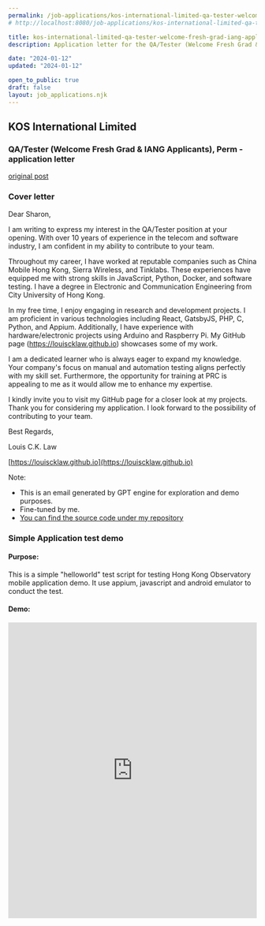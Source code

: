 ```yaml
---
permalink: /job-applications/kos-international-limited-qa-tester-welcome-fresh-grad-iang-applicants-perm/index.html
# http://localhost:8080/job-applications/kos-international-limited-qa-tester-welcome-fresh-grad-iang-applicants-perm/index.html

title: kos-international-limited-qa-tester-welcome-fresh-grad-iang-applicants-perm-application-page
description: Application letter for the QA/Tester (Welcome Fresh Grad & IANG Applicants), Perm position at KOS International Limited.

date: "2024-01-12"
updated: "2024-01-12"

open_to_public: true
draft: false
layout: job_applications.njk
---
```


<!-- http://localhost:8080/job-applications/recruit-squad-limited-quality-assurance-engineer-automation/index.html -->

<div class="letter-header">
  <h2>KOS International Limited</h2>
  <h3>QA/Tester (Welcome Fresh Grad & IANG Applicants), Perm - application letter</h3>
  <p><a href="post.png">original post</a></p>
</div>

### Cover letter

<div class="letter-container">
Dear Sharon,

<div class="spacer"></div>

I am writing to express my interest in the QA/Tester position at your opening. With over 10 years of experience in the telecom and software industry, I am confident in my ability to contribute to your team.

Throughout my career, I have worked at reputable companies such as China Mobile Hong Kong, Sierra Wireless, and Tinklabs. These experiences have equipped me with strong skills in JavaScript, Python, Docker, and software testing. I have a degree in Electronic and Communication Engineering from City University of Hong Kong.

In my free time, I enjoy engaging in research and development projects. I am proficient in various technologies including React, GatsbyJS, PHP, C, Python, and Appium. Additionally, I have experience with hardware/electronic projects using Arduino and Raspberry Pi. My GitHub page (https://louiscklaw.github.io) showcases some of my work.

I am a dedicated learner who is always eager to expand my knowledge. Your company's focus on manual and automation testing aligns perfectly with my skill set. Furthermore, the opportunity for training at PRC is appealing to me as it would allow me to enhance my expertise.

I kindly invite you to visit my GitHub page for a closer look at my projects. Thank you for considering my application. I look forward to the possibility of contributing to your team.

<div class="spacer"></div>

Best Regards,

Louis C.K. Law

[https://louiscklaw.github.io](https://louiscklaw.github.io)

<div class="spacer"></div>

Note:
- This is an email generated by GPT engine for exploration and demo purposes.
- Fine-tuned by me.
- [You can find the source code under my repository](https://github.com/louiscklaw/ai-playlist/tree/master/teamprompt-tryout/chatgpt-gen-cv)
</div>

### Simple Application test demo

#### Purpose:

This is a simple "helloworld" test script for testing Hong Kong Observatory mobile application demo. It use appium, javascript and android emulator to conduct the test.

#### Demo:

<iframe 
  class="shadow"
  width="100%" 
  height="600px" 
  src="https://www.youtube.com/embed/2fMBSod31ao" 
  title="YouTube video player" 
  frameborder="0" 
  allow="accelerometer; autoplay; clipboard-write; encrypted-media; gyroscope; picture-in-picture; web-share" 
  allowfullscreen>
</iframe>